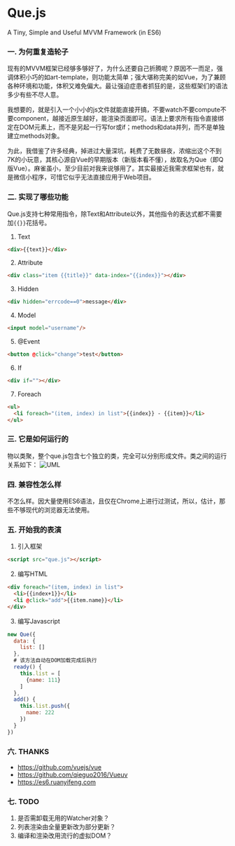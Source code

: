 # Que.js
A Tiny, Simple and Useful MVVM Framework (in ES6)

### 一. 为何重复造轮子
现有的MVVM框架已经够多够好了，为什么还要自己折腾呢？原因不一而足，强调体积小巧的如art-template，则功能太简单；强大堪称完美的如Vue，为了兼顾各种环境和功能，体积又难免偏大。最让强迫症患者抓狂的是，这些框架们的语法多少有些不尽人意。

我想要的，就是引入一个小小的js文件就能直接开搞，不要watch不要compute不要component，越接近原生越好，能渲染页面即可。语法上要求所有指令直接绑定在DOM元素上，而不是另起一行写for或if；methods和data并列，而不是单独建立methods对象。

为此，我借鉴了许多经典，掉进过大量深坑，耗费了无数昼夜，浓缩出这个不到7K的小玩意，其核心源自Vue的早期版本（新版本看不懂），故取名为Que（即Q版Vue）。麻雀虽小，至少目前对我来说够用了。其实最接近我需求框架也有，就是微信小程序，可惜它似乎无法直接应用于Web项目。

### 二. 实现了哪些功能
Que.js支持七种常用指令，除Text和Attribute以外，其他指令的表达式都不需要加`{{}}`花括号。
1. Text
```html
<div>{{text}}</div>
```
2. Attribute
```html
<div class="item {{title}}" data-index="{{index}}"></div>
```
3. Hidden
```html
<div hidden="errcode==0">message</div>
```
4. Model
```html
<input model="username"/>
```
5. @Event
```html
<button @click="change">test</button>
```
6. If
```html
<div if=""></div>
```
7. Foreach
```html
<ul>
  <li foreach="(item, index) in list">{{index}} - {{item}}</li>
</ul>
```

### 三. 它是如何运行的
物以类聚，整个que.js包含七个独立的类，完全可以分别形成文件。类之间的运行关系如下：
![UML](https://raw.githubusercontent.com/someworks/que.js/master/uml.png)

### 四. 兼容性怎么样
不怎么样。因大量使用ES6语法，且仅在Chrome上进行过测试，所以，估计，那些不够现代的浏览器无法使用。

### 五. 开始我的表演
1. 引入框架
```html
<script src="que.js"></script>
```

2. 编写HTML
```html
<div foreach="(item, index) in list">
  <li>{{index+1}}</li>
  <li @click="add">{{item.name}}</li>
</div>
```

3. 编写Javascript
```javascript
new Que({
  data: {
    list: []
  },
  # 该方法自动在DOM加载完成后执行
  ready() {
    this.list = [
      {name: 111}
    ]
  },
  add() {
    this.list.push({
      name: 222
    })
  }
})
```

### 六. THANKS
* https://github.com/vuejs/vue
* https://github.com/qieguo2016/Vueuv
* https://es6.ruanyifeng.com

### 七. TODO
1. 是否需卸载无用的Watcher对象？
2. 列表渲染由全量更新改为部分更新？
3. 编译和渲染改用流行的虚拟DOM？
